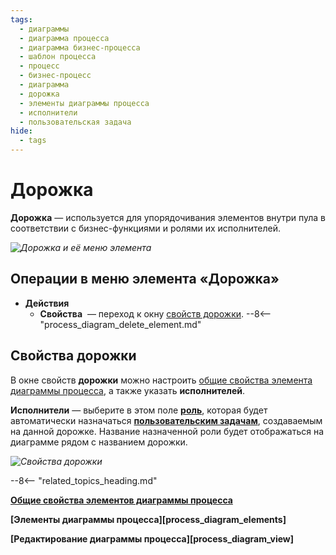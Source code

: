 ```yaml
---
tags:
  - диаграммы
  - диаграмма процесса
  - диаграмма бизнес-процесса
  - шаблон процесса
  - процесс
  - бизнес-процесс
  - диаграмма
  - дорожка
  - элементы диаграммы процесса
  - исполнители
  - пользовательская задача
hide:
  - tags
---
```

# Дорожка

**Дорожка** — используется для упорядочивания элементов внутри пула в соответствии с бизнес-функциями и ролями их исполнителей.

*![Дорожка и её меню элемента](lane.png)*

## Операции в меню элемента «Дорожка»

- **Действия**
    - **Свойства** <i class="fa-light fa-gear"></i> — переход к окну [свойств дорожки](#свойства-дорожки).
    --8<-- "process_diagram_delete_element.md"

## Свойства дорожки

В окне свойств **дорожки** можно настроить [общие свойства элемента диаграммы процесса](process_diagram_element_common_properties.md), а также указать **исполнителей**.

**Исполнители** — выберите в этом поле **[роль](roles_in_application.md)**, которая будет автоматически назначаться **[пользовательским задачам](user_task.md)**, создаваемым на данной дорожке. Название назначенной роли будет отображаться на диаграмме рядом с названием дорожки.

*![Свойства дорожки](lane_general_properties.png)*

--8<-- "related_topics_heading.md"

**[Общие свойства элементов диаграммы процесса](process_diagram_element_common_properties.md)**

**[Элементы диаграммы процесса][process_diagram_elements]**

**[Редактирование диаграммы процесса][process_diagram_view]**
